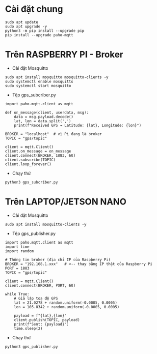# Cài đặt chung
```
sudo apt update
sudo apt upgrade -y
python3 -m pip install --upgrade pip
pip install --upgrade paho-mqtt
```
# Trên RASPBERRY PI - Broker
- Cài đặt Mosquitto
```
sudo apt install mosquitto mosquitto-clients -y
sudo systemctl enable mosquitto
sudo systemctl start mosquitto
```
- Tệp gps_subcriber.py
```
import paho.mqtt.client as mqtt

def on_message(client, userdata, msg):
    data = msg.payload.decode()
    lat, lon = data.split(',')
    print(f"Received GPS → Latitude: {lat}, Longitude: {lon}")

BROKER = "localhost"  # vì Pi đang là broker
TOPIC = "gps/topic"

client = mqtt.Client()
client.on_message = on_message
client.connect(BROKER, 1883, 60)
client.subscribe(TOPIC)
client.loop_forever()
```
- Chạy thử
```
python3 gps_subcriber.py
```

# Trên LAPTOP/JETSON NANO
- Cài đặt Mosquitto
```
sudo apt install mosquitto-clients -y
```
- Tệp gps_publisher.py
```
import paho.mqtt.client as mqtt
import time
import random

# Thông tin broker (địa chỉ IP của Raspberry Pi)
BROKER = "192.168.1.xxx"   # <-- thay bằng IP thật của Raspberry Pi
PORT = 1883
TOPIC = "gps/topic"

client = mqtt.Client()
client.connect(BROKER, PORT, 60)

while True:
    # Giả lập toạ độ GPS
    lat = 21.0278 + random.uniform(-0.0005, 0.0005)
    lon = 105.8342 + random.uniform(-0.0005, 0.0005)

    payload = f"{lat},{lon}"
    client.publish(TOPIC, payload)
    print(f"Sent: {payload}")
    time.sleep(2)
```
- Chạy thử
```
python3 gps_publisher.py
```

